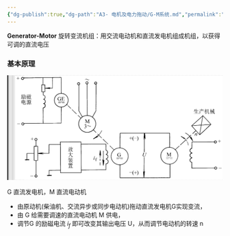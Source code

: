 ```yaml
---
{"dg-publish":true,"dg-path":"A3- 电机及电力拖动/G-M系统.md","permalink":"/A3- 电机及电力拖动/G-M系统/","dgPassFrontmatter":true,"noteIcon":"","created":"2025-08-02T10:36:28.390+08:00","updated":"2025-08-28T21:53:12.697+08:00"}
---
```


**Generator-Motor**
旋转变流机组：用交流电动机和直流发电机组成机组，以获得可调的直流电压

### 基本原理
![Pasted image 20240419162026.png](../img/user/Functional%20files/Photo%20Resources/Pasted%20image%2020240419162026.png)

G 直流发电机，M 直流电动机
- 由原动机(柴油机、交流异步或同步电动机)拖动直流发电机G实现变流，
- 由 G 给需要调速的直流电动机 M 供电，
- 调节G 的励磁电流 $i_{f}$ 即可改变其输出电压 U，从而调节电动机的转速 n 

